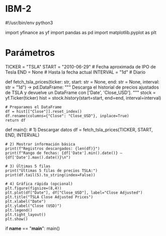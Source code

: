 # IBM-2
#!/usr/bin/env python3

import yfinance as yf
import pandas as pd
import matplotlib.pyplot as plt

# Parámetros
TICKER   = "TSLA"
START    = "2010-06-29"   # Fecha aproximada de IPO de Tesla
END      = None           # Hasta la fecha actual
INTERVAL = "1d"           # Diario

def fetch_tsla_prices(ticker: str,
                      start: str = None,
                      end: str = None,
                      interval: str = "1d") -> pd.DataFrame:
    """
    Descarga el historial de precios ajustados de TSLA
    y devuelve un DataFrame con ['Date', 'Close_USD'].
    """
    stock = yf.Ticker(ticker)
    hist  = stock.history(start=start, end=end, interval=interval)

    # Preparamos el DataFrame
    df = hist[["Close"]].reset_index()
    df.rename(columns={"Close": "Close_USD"}, inplace=True)
    return df

def main():
    # 1) Descargar datos
    df = fetch_tsla_prices(TICKER, START, END, INTERVAL)

    # 2) Mostrar información básica
    print(f"Registros descargados: {len(df)}")
    print(f"Rango de fechas: {df['Date'].min().date()} – {df['Date'].max().date()}\n")

    # 3) Últimas 5 filas
    print("Últimas 5 filas de precios TSLA:")
    print(df.tail(5).to_string(index=False))

    # 4) Gráfica rápida (opcional)
    plt.figure(figsize=(8,4))
    plt.plot(df["Date"], df["Close_USD"], label="Close Adjusted")
    plt.title("TSLA Close Adjusted Prices")
    plt.xlabel("Date")
    plt.ylabel("Close (USD)")
    plt.legend()
    plt.tight_layout()
    plt.show()

if __name__ == "__main__":
    main()
